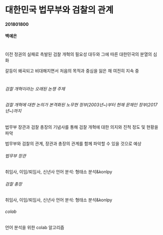 # 대한민국 법무부와 검찰의 관계

#### 201801800 
#### 백예은
#
#
#
이전 정권의 실패로 촉발된 검찰 개혁의 필요성 대두와 그에 따른 대한민국의 분열의 심화

갈등이 왜곡되고 비대해지면서 처음의 목적과 중심을 잃은 채 여전히 지속 중
# 
#
# 
###### 검찰 개혁이라는 오래된 논쟁 주제

###### 검찰 개혁에 대한 논의가 본격화된 노무현 정부(2003년~)부터 현재 문재인 정부(2017년~)까지

법무부 장관과 검찰 총장의 기념사를 통해 검찰 개혁에 대한 의지와 진척 정도 및 현황을 파악

법무부와 검찰의 관계, 장관과 총장의 관계를 함께 파악할 수 있을 것으로 예상




###### 법무부 장관
취임사, 이임/퇴임사, 신년사 언어 분석: 형태소 분석&konlpy

###### 검찰 총장
취임사, 이임/퇴임사, 신년사 언어 분석: 형태소 분석&konlpy

###### colab
언어 분석을 위한 colab 알고리즘
